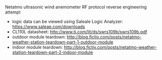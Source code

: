 Netatmo ultrasonic wind anemometer RF protocol reverse engineering attempt

* logic data can be viewed using Saleale Logic Analyzer: https://www.saleae.com/downloads
* CL110L datasheet: http://www.ti.com/lit/ds/swrs109b/swrs109b.pdf
* outdoor module teardown: http://blog.fictiv.com/posts/netatmo-weather-station-teardown-part-1-outdoor-module
* indoor module teardown: http://blog.fictiv.com/posts/netatmo-weather-station-teardown-part-2-indoor-module

